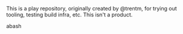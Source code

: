 This is a play repository, originally created by @trentm, for trying out
tooling, testing build infra, etc. This isn't a product.

abash
